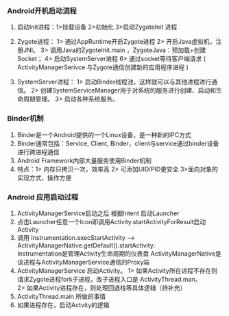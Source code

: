 ### Android开机启动流程

1. 启动Init进程：1>挂载设备  2>初始化  3>启动ZygoteInit 进程

2. Zygote进程： 1> 通过AppRuntime开启Zygote进程
			         2> 开启Java虚拟机，注册JNI。
	     		     3> 调用Java的ZygoteInit.main ，ZygoteJava：预加载+创建Socket；
			         4> 启动SystemServer进程
			         6> 通过socket等待客户端请求 ( ActivityManagerSerivce 与Zygote通信创建新的应用程序进程 )

 3. SystemServer进程：
			        1> 启动Binder线程池，这样就可以与其他进程进行通信。 
			        2> 创建SystemServiceManager用于对系统的服务进行创建、启动和生命周期管理。 
			        3> 启动各种系统服务。


### Binder机制

1. Binder是一个Android提供的一个Linux设备，是一种新的IPC方式
2. Binder通常包括：Service, Client, Binder，client与service通过binder设备进行跨进程通信
3. Android Framework内部大量服务使用Binder机制
  4. 特点：1> 内存只拷贝一次，效率高  2> 可添加UID/PID更安全  3>面向对象的实现方式，操作方便


### Android 应用启动过程

1. ActivityManagerService启动之后 根据Intent 启动Launcher
2. 点击Launcher任意一个Icon即调用Activity.startActivityForResult启动Activity
3. 调用 Instrumentation.execStartActivity  —> ActivityManagerNative.getDefault().startActivity:  
	   Instrumentation是管理Activity生命周期的仪表盘
	   ActivityManagerNative是该进程与ActivityManagerService通信的Proxy端
4. ActivityManagerService 启动Activity。
     1> 如果Activity所在进程不存在则请求Zygote进程fork子进程，改子进程入口是    ActivityThread.man。	
     2> 如果Activity进程存在，则处理回退栈等具体逻辑（待补充）
5. ActivityThread.main 所做的事情
6. 如果进程存在，启动Actvity的逻辑

